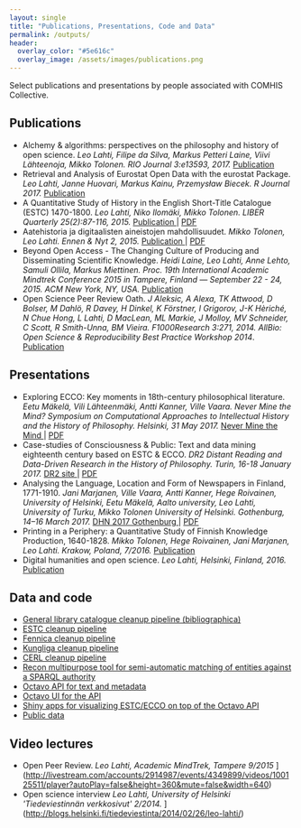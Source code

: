 ```yaml
---
layout: single
title: "Publications, Presentations, Code and Data"
permalink: /outputs/
header:
  overlay_color: "#5e616c"
  overlay_image: /assets/images/publications.png
---
```


Select publications and presentations by people associated with COMHIS Collective.

## Publications

- Alchemy & algorithms: perspectives on the philosophy and history of open science. *Leo Lahti, Filipe da Silva, Markus Petteri Laine, Viivi Lähteenoja, Mikko Tolonen. RIO Journal 3:e13593, 2017.* [Publication <i class="fa fa-link"></i>](https://doi.org/10.3897/rio.3.e13593)
- Retrieval and Analysis of Eurostat Open Data with the eurostat Package. *Leo Lahti, Janne Huovari, Markus Kainu, Przemysław Biecek. R Journal 2017.* [Publication <i class="fa fa-link"></i>](https://journal.r-project.org/archive/2017/RJ-2017-019/index.html)
- A Quantitative Study of History in the English Short-Title Catalogue (ESTC) 1470-1800. *Leo Lahti, Niko Ilomäki, Mikko Tolonen. LIBER Quarterly 25(2):87-116, 2015.* [Publication <i class="fa fa-link"></i>](https://www.liberquarterly.eu/articles/10.18352/lq.10112/) \| [PDF <i class="fa fa-file-pdf-o"></i>](/assets/files/10112-21651-1-PB.pdf)
- Aatehistoria ja digitaalisten aineistojen mahdollisuudet. *Mikko Tolonen, Leo Lahti. Ennen & Nyt 2, 2015.* [Publication <i class="fa fa-link"></i>](http://www.ennenjanyt.net/2015/08/aatehistoria-ja-digitaalisten-aineistojen-mahdollisuudet/) \| [PDF <i class="fa fa-file-pdf-o"></i>](/assets/files/aatehistoria-ja-digitaalisten-aineistojen-mahdollisuudet.pdf)
- Beyond Open Access - The Changing Culture of Producing and Disseminating Scientific Knowledge. *Heidi Laine, Leo Lahti, Anne Lehto, Samuli Ollila, Markus Miettinen. Proc. 19th International Academic Mindtrek Conference 2015 in Tampere, Finland — September 22 - 24, 2015. ACM New York, NY, USA.* [Publication <i class="fa fa-link"></i>](http://dl.acm.org/citation.cfm?id=2818187)
- Open Science Peer Review Oath. *J Aleksic, A Alexa, TK Attwood, D Bolser, M Dahlö, R Davey, H Dinkel, K Förstner, I Grigorov, J-K Hèriché, N Chue Hong, L Lahti, D MacLean, ML Markie, J Molloy, MV Schneider, C Scott, R Smith-Unna, BM Vieira. F1000Research 3:271, 2014. AllBio: Open Science & Reproducibility Best Practice Workshop 2014*. [Publication <i class="fa fa-link"></i>](http://f1000research.com/articles/3-271/v1) 


## Presentations
- Exploring ECCO: Key moments in 18th-century philosophical literature. *Eetu Mäkelä, Vili Lähteenmäki, Antti Kanner, Ville Vaara. Never Mine the Mind? Sym­posium on Com­pu­ta­tional Ap­proaches to In­tel­lec­tual His­tory and the His­tory of Philo­sophy. Helsinki, 31 May 2017.* [Never Mine the Mind <i class="fa fa-link"></i>](https://www.helsinki.fi/en/researchgroups/digital-humanities/never-mine-the-mind) \| [PDF <i class="fa fa-file-pdf-o"></i>](/assets/files/Never_Mine_the_Mind__COMHIS_Collective.pdf)
- Case-studies of Consciousness & Public: Text and data mining eighteenth century based on ESTC & ECCO. *DR2 Distant Reading and Data-Driven Research in the History of Philosophy. Turin, 16-18 January 2017.* [DR2 site <i class="fa fa-link"></i>](http://www.filosofia.unito.it/dr2/) \| [PDF <i class="fa fa-file-pdf-o"></i>](/assets/files/presentation_dr2turin2017.pdf)
- Analysing the Language, Location and Form of Newspapers in Finland, 1771-1910. *Jani Marjanen, Ville Vaara, Antti Kanner, Hege Roivainen, University of Helsinki, Eetu Mäkelä, Aalto university, Leo Lahti, University of Turku, Mikko Tolonen University of Helsinki. Gothenburg, 14–16 March 2017.* [DHN 2017 Gothenburg <i class="fa fa-link"></i>](http://dhn2017.eu/) \| [PDF <i class="fa fa-file-pdf-o"></i>](/assets/files/presentation_analysing-language--location-and-form_Gothenburg2017.pdf)
- Printing in a Periphery: a Quantitative Study of Finnish Knowledge Production, 1640-1828. *Mikko Tolonen, Hege Roivainen, Jani Marjanen, Leo Lahti. Krakow, Poland, 7/2016.* [Publication <i class="fa fa-link"></i>](https://github.com/rOpenGov/fennica/blob/master/inst/examples/20160715-Krakow-Fennica.pdf)
- Digital humanities and open science. *Leo Lahti, Helsinki, Finland, 2016.* [Publication <i class="fa fa-link"></i>](https://github.com/antagomir/antagomir.github.com/blob/master/files/publications/slides/20160916-HY-LeoLahti.pdf)


## Data and code

- [General library catalogue cleanup pipeline (bibliographica) <i class="fa fa-link"></i>](https://github.com/rOpenGov/bibliographica)
- [ESTC cleanup pipeline <i class="fa fa-link"></i>](https://github.com/rOpenGov/estc)
- [Fennica cleanup pipeline <i class="fa fa-link"></i>](https://github.com/rOpenGov/fennica)
- [Kungliga cleanup pipeline <i class="fa fa-link"></i>](https://github.com/rOpenGov/kungliga)
- [CERL cleanup pipeline <i class="fa fa-link"></i>](https://github.com/rOpenGov/cerl)
- [Recon multipurpose tool for semi-automatic matching of entities against a SPARQL authority](https://github.com/jiemakel/recon)
- [Octavo API for text and metadata <i class="fa fa-link"></i>](https://github.com/jiemakel/octavo)
- [Octavo UI for the API <i class="fa fa-link"></i>](https://github.com/jiemakel/octavo-ui)
- [Shiny apps for visualizing ESTC/ECCO on top of the Octavo API <i class="fa fa-link"></i>](https://github.com/COMHIS/ecco-shinyapps)
- [Public data <i class="fa fa-link"></i>](https://github.com/COMHIS/data-public)


## Video lectures

- Open Peer Review. *Leo Lahti, Academic MindTrek, Tampere 9/2015* <i class="fa fa-link"></i>](http://livestream.com/accounts/2914987/events/4349899/videos/100125511/player?autoPlay=false&height=360&mute=false&width=640)
- Open science interview *Leo Lahti, University of Helsinki 'Tiedeviestinnän verkkosivut' 2/2014.* <i class="fa fa-link"></i>](http://blogs.helsinki.fi/tiedeviestinta/2014/02/26/leo-lahti/)
